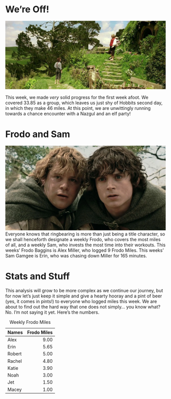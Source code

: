 # We’re Off!

![Off To See the Wizard](Images/OffWeGo.jpg)

This week, we made *very* solid progress for the first week afoot. We
covered 33.85 as a group, which leaves us just shy of Hobbits second
day, in which they make 46 miles. At this point, we are unwittingly
running towards a chance encounter with a Nazgul and an elf party!

# Frodo and Sam

![Chart Toppers](Images/FrodoAndSam.jpg) Everyone knows that ringbearing
is more than just being a title character, so we shall henceforth
designate a weekly Frodo, who covers the most miles of all, and a weekly
Sam, who invests the most time into their workouts. This weeks’ Frodo
Baggins is Alex Miller, who logged 9 Frodo Miles. This weeks’ Sam Gamgee
is Erin, who was chasing down Miller for 165 minutes.

# Stats and Stuff

This analysis will grow to be more complex as we continue our journey,
but for now let’s just keep it simple and give a hearty hooray and a
pint of beer (yes, it comes in pints!) to everyone who logged miles this
week. We are about to find out the hard way that one does not simply…
you know what? No. I’m not saying it yet. Here’s the numbers.

<table>
<caption>
Weekly Frodo Miles
</caption>
<thead>
<tr>
<th style="text-align:left;">
Names
</th>
<th style="text-align:right;">
Frodo Miles
</th>
</tr>
</thead>
<tbody>
<tr>
<td style="text-align:left;">
Alex
</td>
<td style="text-align:right;">
9.00
</td>
</tr>
<tr>
<td style="text-align:left;">
Erin
</td>
<td style="text-align:right;">
5.65
</td>
</tr>
<tr>
<td style="text-align:left;">
Robert
</td>
<td style="text-align:right;">
5.00
</td>
</tr>
<tr>
<td style="text-align:left;">
Rachel
</td>
<td style="text-align:right;">
4.80
</td>
</tr>
<tr>
<td style="text-align:left;">
Katie
</td>
<td style="text-align:right;">
3.90
</td>
</tr>
<tr>
<td style="text-align:left;">
Noah
</td>
<td style="text-align:right;">
3.00
</td>
</tr>
<tr>
<td style="text-align:left;">
Jet
</td>
<td style="text-align:right;">
1.50
</td>
</tr>
<tr>
<td style="text-align:left;">
Macey
</td>
<td style="text-align:right;">
1.00
</td>
</tr>
</tbody>
</table>
